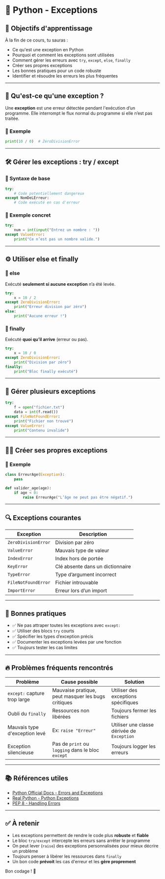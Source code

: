 # 📘 Python - Exceptions

## 🎯 Objectifs d'apprentissage
À la fin de ce cours, tu sauras :
- Ce qu'est une exception en Python
- Pourquoi et comment les exceptions sont utilisées
- Comment gérer les erreurs avec `try`, `except`, `else`, `finally`
- Créer ses propres exceptions
- Les bonnes pratiques pour un code robuste
- Identifier et résoudre les erreurs les plus fréquentes

---

## 🧨 Qu'est-ce qu'une exception ?

Une **exception** est une erreur détectée pendant l'exécution d’un programme. Elle interrompt le flux normal du programme si elle n’est pas traitée.

### 🔎 Exemple
```python
print(10 / 0)  # ZeroDivisionError
```

---

## 🛠️ Gérer les exceptions : try / except

### 🔹 Syntaxe de base
```python
try:
    # Code potentiellement dangereux
except NomDeLErreur:
    # Code exécuté en cas d'erreur
```

### 🔹 Exemple concret
```python
try:
    num = int(input("Entrez un nombre : "))
except ValueError:
    print("Ce n’est pas un nombre valide.")
```

---

## ⚙️ Utiliser else et finally

### 🔸 else
Exécuté **seulement si aucune exception** n’a été levée.

```python
try:
    x = 10 / 2
except ZeroDivisionError:
    print("Erreur division par zéro")
else:
    print("Aucune erreur !")
```

### 🔸 finally
Exécuté **quoi qu’il arrive** (erreur ou pas).

```python
try:
    x = 10 / 0
except ZeroDivisionError:
    print("Division par zéro")
finally:
    print("Bloc finally exécuté")
```

---

## 🧱 Gérer plusieurs exceptions

```python
try:
    f = open("fichier.txt")
    data = int(f.read())
except FileNotFoundError:
    print("Fichier non trouvé")
except ValueError:
    print("Contenu invalide")
```

---

## 🧑‍💻 Créer ses propres exceptions

### 🔹 Exemple
```python
class ErreurAge(Exception):
    pass

def valider_age(age):
    if age < 0:
        raise ErreurAge("L’âge ne peut pas être négatif.")
```

---

## 🔍 Exceptions courantes

| Exception            | Description                            |
|----------------------|----------------------------------------|
| `ZeroDivisionError`  | Division par zéro                      |
| `ValueError`         | Mauvais type de valeur                 |
| `IndexError`         | Index hors de portée                   |
| `KeyError`           | Clé absente dans un dictionnaire       |
| `TypeError`          | Type d’argument incorrect              |
| `FileNotFoundError`  | Fichier introuvable                    |
| `ImportError`        | Erreur lors d’un import                |

---

## 🧠 Bonnes pratiques

- ✅ Ne pas attraper toutes les exceptions avec `except:`
- ✅ Utiliser des blocs `try` courts
- ✅ Spécifier les types d’exception précis
- ✅ Documenter les exceptions levées par une fonction
- ✅ Toujours tester les cas limites

---

## 🔥 Problèmes fréquents rencontrés

| Problème                         | Cause possible                                     | Solution                         |
|----------------------------------|----------------------------------------------------|----------------------------------|
| `except:` capture trop large     | Mauvaise pratique, peut masquer les bugs critiques | Utiliser des exceptions spécifiques |
| Oubli du `finally`               | Ressources non libérées                            | Toujours fermer les fichiers     |
| Mauvais type d'exception levé   | Ex: `raise "Erreur"`                               | Utiliser une classe dérivée de `Exception` |
| Exception silencieuse           | Pas de `print` ou `logging` dans le bloc `except`  | Toujours logger les erreurs      |

---

## 📚 Références utiles

- [Python Official Docs - Errors and Exceptions](https://docs.python.org/3/tutorial/errors.html)
- [Real Python - Python Exceptions](https://realpython.com/python-exceptions/)
- [PEP 8 - Handling Errors](https://peps.python.org/pep-0008/#programming-recommendations)

---

## ✅ À retenir

- Les exceptions permettent de rendre le code plus **robuste** et **fiable**
- Le bloc `try/except` intercepte les erreurs sans arrêter le programme
- On peut lever (`raise`) des exceptions personnalisées pour mieux décrire un problème
- Toujours penser à libérer les ressources dans `finally`
- Un bon code **prévoit** les cas d'erreur et les **gère proprement**

Bon codage ! 🐍
